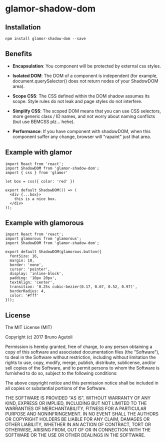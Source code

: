 glamor-shadow-dom
=====================

## Installation

`npm install glamor-shadow-dom --save`

## Benefits

* **Encapsulation**: You component will be protected by external css styles.

* **Isolated DOM**: The DOM of a component is independent (for example, document.querySelector() does not return nodes of your ShadowDOM area).

* **Scope CSS**: The CSS defined within the DOM shadow assumes its scope. Style rules do not leak and page styles do not interfere.

* **Simplify CSS**: The scoped DOM means that you can use CSS selectors, more generic class / ID names, and not worry about naming conflicts (but use BEMCSS plz... hehe).

* **Performance**: If you have  component with shadowDOM, when this component suffer any change, browser will "rapaint" just that area.

## Example with glamor

    import React from 'react';
    import ShadowDOM from 'glamor-shadow-dom';
    import { css } from 'glamor'

    let box = css({ color: 'red' })

    export default ShadowDOM(() => (
      <div {...box}>
        this is a nice box.
      </div>
    ));

## Example with glamorous
    import React from 'react';
    import glamorous from 'glamorous';
    import ShadowDOM from 'glamor-shadow-dom';

    export default ShadowDOM(glamorous.button({
      fontSize: 16,
      margin: 10,
      border: 'none',
      cursor: 'pointer',
      display: 'inline-block',
      padding: '10px 20px',
      textAlign: 'center',
      transition: '0.25s cubic-bezier(0.17, 0.67, 0.52, 0.97)',
      borderRadius: 4,
      color: '#fff'
    }));

## License

The MIT License (MIT)

Copyright (c) 2017 Bruno Agutoli

Permission is hereby granted, free of charge, to any person obtaining a copy
of this software and associated documentation files (the "Software"), to deal
in the Software without restriction, including without limitation the rights
to use, copy, modify, merge, publish, distribute, sublicense, and/or sell
copies of the Software, and to permit persons to whom the Software is
furnished to do so, subject to the following conditions:

The above copyright notice and this permission notice shall be included in all
copies or substantial portions of the Software.

THE SOFTWARE IS PROVIDED "AS IS", WITHOUT WARRANTY OF ANY KIND, EXPRESS OR
IMPLIED, INCLUDING BUT NOT LIMITED TO THE WARRANTIES OF MERCHANTABILITY,
FITNESS FOR A PARTICULAR PURPOSE AND NONINFRINGEMENT. IN NO EVENT SHALL THE
AUTHORS OR COPYRIGHT HOLDERS BE LIABLE FOR ANY CLAIM, DAMAGES OR OTHER
LIABILITY, WHETHER IN AN ACTION OF CONTRACT, TORT OR OTHERWISE, ARISING FROM,
OUT OF OR IN CONNECTION WITH THE SOFTWARE OR THE USE OR OTHER DEALINGS IN THE
SOFTWARE.
